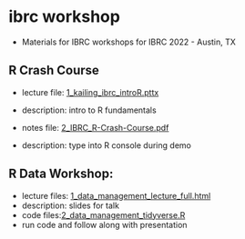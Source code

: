 
# ibrc workshop
 - Materials for IBRC workshops for IBRC 2022 - Austin, TX
 
 ## R Crash Course
 - lecture file: [1_kailing_ibrc_introR.pttx](https://github.com/VTQuantMethodsEEB/ibrc_workshop/blob/main/R_crash_course/1_kailing_ibrc_introR.pptx)
 - description: intro to R fundamentals
 
 - notes file: [2_IBRC_R-Crash-Course.pdf](https://github.com/VTQuantMethodsEEB/ibrc_workshop/blob/main/R_crash_course/2_IBRC_R-Crash-Course.pdf)
 - description: type into R console during demo
 
 ## R Data Workshop:
 - lecture files: [1_data_management_lecture_full.html](https://github.com/VTQuantMethodsEEB/ibrc_workshop/blob/main/data_management/1_data_management_lecture_full.html)
 - description: slides for talk
 - code files:[2_data_management_tidyverse.R](https://github.com/VTQuantMethodsEEB/ibrc_workshop/blob/main/data_management/2_data_management_tidyverse.R)
 - run code and follow along with presentation
